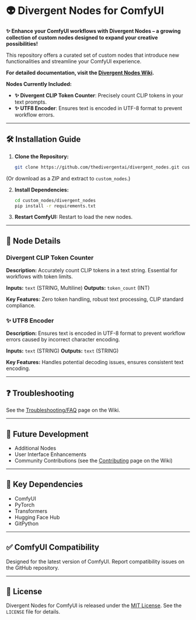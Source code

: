 # 👽 Divergent Nodes for ComfyUI

**✨ Enhance your ComfyUI workflows with Divergent Nodes – a growing collection of custom nodes designed to expand your creative possibilities!**

This repository offers a curated set of custom nodes that introduce new functionalities and streamline your ComfyUI experience.

**For detailed documentation, visit the [Divergent Nodes Wiki](https://github.com/thedivergentai/divergent_nodes/wiki).**

**Nodes Currently Included:**

*   **✨ Divergent CLIP Token Counter**: Precisely count CLIP tokens in your text prompts.
*   **✨ UTF8 Encoder**: Ensures text is encoded in UTF-8 format to prevent workflow errors.

---

## 🛠️ Installation Guide

1.  **Clone the Repository:**

    ```bash
    git clone https://github.com/thedivergentai/divergent_nodes.git custom_nodes/divergent_nodes
    ```
   (Or download as a ZIP and extract to `custom_nodes`.)

2.  **Install Dependencies:**

    ```bash
    cd custom_nodes/divergent_nodes
    pip install -r requirements.txt
    ```

3.  **Restart ComfyUI:** Restart to load the new nodes.

---

## 🧰 Node Details

### Divergent CLIP Token Counter

**Description:** Accurately count CLIP tokens in a text string. Essential for workflows with token limits.

**Inputs:** `text` (STRING, Multiline)
**Outputs:** `token_count` (INT)

**Key Features:** Zero token handling, robust text processing, CLIP standard compliance.

### ✨ UTF8 Encoder

**Description:** Ensures text is encoded in UTF-8 format to prevent workflow errors caused by incorrect character encoding.

**Inputs:** `text` (STRING)
**Outputs:** `text` (STRING)

**Key Features:** Handles potential decoding issues, ensures consistent text encoding.


---

## ❓ Troubleshooting

See the [Troubleshooting/FAQ](https://github.com/thedivergentai/divergent_nodes/wiki/Troubleshooting) page on the Wiki.

---

## 🚀 Future Development

*   Additional Nodes
*   User Interface Enhancements
*   Community Contributions (see the [Contributing](https://github.com/thedivergentai/divergent_nodes/wiki/Contributing) page on the Wiki)

---

## 🔑 Key Dependencies

*   ComfyUI
*   PyTorch
*   Transformers
*   Hugging Face Hub
*   GitPython

---

## ✅ ComfyUI Compatibility

Designed for the latest version of ComfyUI. Report compatibility issues on the GitHub repository.

---

## 📜 License

Divergent Nodes for ComfyUI is released under the [MIT License](LICENSE). See the `LICENSE` file for details.
